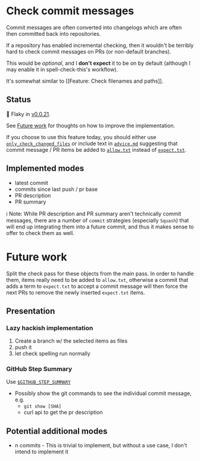 # Check commit messages

Commit messages are often converted into changelogs which are often then committed back into repositories.

If a repository has enabled incremental checking, then it wouldn't be terribly hard to check commit messages on PRs (or non-default branches).

This would be *optional*, and I **don't expect** it to be on by default (although I may enable it in spell-check-this's workflow).

It's somewhat similar to [[Feature: Check filenames and paths]].

## Status

🐛 Flaky in [v0.0.21](https://github.com/check-spelling/check-spelling/releases/tag/v0.0.21).

See [Future work](#future-work) for thoughts on how to improve the implementation.

If you choose to use this feature today, you should either use [`only_check_changed_files`](../Configuration#only_check_changed_files) or include text in [`advice.md`](../Configuration#advice) suggesting that commit message / PR items be added to [`allow.txt`](../Configuration#allow) instead of [`expect.txt`](../Configuration#expect).

## Implemented modes

* latest commit
* commits since last push / pr base
* PR description
* PR summary

ℹ️ Note: While PR description and PR summary aren't technically commit messages, there are a number of `commit` strategies (especially `Squash`) that will end up integrating them into a future commit, and thus it makes sense to offer to check them as well.

# Future work

Split the check pass for these objects from the main pass. In order to handle them, items really need to be added to `allow.txt`, otherwise a commit that adds a term to `expect.txt` to accept a commit message will then force the next PRs to remove the newly inserted `expect.txt` items.

## Presentation

### Lazy hackish implementation

1. Create a branch w/ the selected items as files
2. push it
3. let check spelling run normally

### GitHub Step Summary

Use [`$GITHUB_STEP_SUMMARY`](https://github.blog/2022-05-09-supercharging-github-actions-with-job-summaries/)

* Possibly show the git commands to see the individual commit message, e.g.
  - `git show [SHA]`
  - curl api to get the pr description

## Potential additional modes
* n commits - This is trivial to implement, but without a use case, I don't intend to implement it
